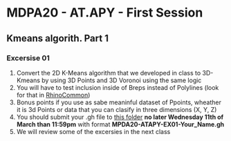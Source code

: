 # MDPA20 - AT.APY - First Session

## Kmeans algorith. Part 1

### Excersise 01

1. Convert the 2D K-Means algorithm that we developed in class to 3D-Kmeans by using 3D Points and 3D Voronoi using the same logic
2. You will have to test inclusion inside of Breps instead of Polylines (look for that in [RhinoCommon](https://developer.rhino3d.com/api/RhinoCommon/html/N_Rhino.htm))
3. Bonus points if you use as sabe meaninful dataset of Ppoints, wheather it is 3d Points or data that you can clasify in three dimensions (X, Y, Z)
4. You should submit your .gh file to [this folder](https://drive.google.com/open?id=1mVgtUDy_sFaDpY4U_36OEmcNLzg4xOlp) **no later Wednesday 11th of March than 11:59pm** with format __MPDA20-ATAPY-EX01-Your_Name.gh__ 
5. We will review some of the excersies in the next class
